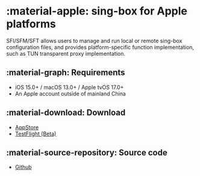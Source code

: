 # :material-apple: sing-box for Apple platforms

SFI/SFM/SFT allows users to manage and run local or remote sing-box configuration files, and provides
platform-specific function implementation, such as TUN transparent proxy implementation.

## :material-graph: Requirements

* iOS 15.0+ / macOS 13.0+ / Apple tvOS 17.0+
* An Apple account outside of mainland China

## :material-download: Download

* [AppStore](https://apps.apple.com/us/app/sing-box/id6451272673)
* [TestFlight (Beta)](https://testflight.apple.com/join/AcqO44FH)

## :material-source-repository: Source code

* [Github](https://github.com/SagerNet/sing-box-for-apple)
